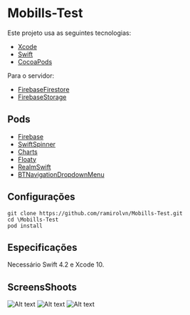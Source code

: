 # Mobills-Test


Este projeto usa as seguintes tecnologias:
- [Xcode](https://developer.apple.com/xcode/)
- [Swift](https://developer.apple.com/swift/)
- [CocoaPods](https://cocoapods.org/)

Para o servidor:
- [FirebaseFirestore](https://firebase.google.com/docs/firestore/?hl=pt-br)
- [FirebaseStorage](https://firebase.google.com/docs/storage/?hl=pt-br)

## Pods

- [Firebase](https://cocoapods.org/pods/Firebase)
- [SwiftSpinner](https://cocoapods.org/pods/SwiftSpinner)
- [Charts](https://cocoapods.org/pods/Charts)
- [Floaty](https://cocoapods.org/pods/Floaty)
- [RealmSwift](https://cocoapods.org/pods/RealmSwift)
- [BTNavigationDropdownMenu](https://cocoapods.org/pods/BTNavigationDropdownMenun)

## Configurações
```
git clone https://github.com/ramirolvn/Mobills-Test.git
cd \Mobills-Test
pod install
```

## Especificações

Necessário Swift 4.2 e Xcode 10.

## ScreensShoots
![Alt text](/../master/screens/login.png?raw=true "Login")
![Alt text](/../master/screens/register.png?raw=true "Registro")
![Alt text](/../master/screens/view.png?raw=true "Acompanhamento")

